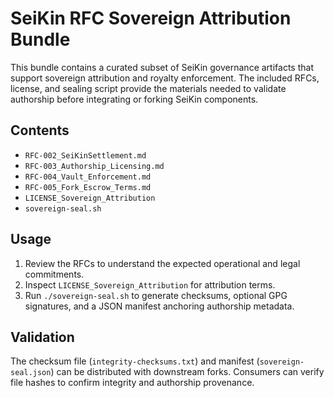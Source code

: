 # SeiKin RFC Sovereign Attribution Bundle

This bundle contains a curated subset of SeiKin governance artifacts that support sovereign attribution and royalty enforcement. The included RFCs, license, and sealing script provide the materials needed to validate authorship before integrating or forking SeiKin components.

## Contents
- `RFC-002_SeiKinSettlement.md`
- `RFC-003_Authorship_Licensing.md`
- `RFC-004_Vault_Enforcement.md`
- `RFC-005_Fork_Escrow_Terms.md`
- `LICENSE_Sovereign_Attribution`
- `sovereign-seal.sh`

## Usage
1. Review the RFCs to understand the expected operational and legal commitments.
2. Inspect `LICENSE_Sovereign_Attribution` for attribution terms.
3. Run `./sovereign-seal.sh` to generate checksums, optional GPG signatures, and a JSON manifest anchoring authorship metadata.

## Validation
The checksum file (`integrity-checksums.txt`) and manifest (`sovereign-seal.json`) can be distributed with downstream forks. Consumers can verify file hashes to confirm integrity and authorship provenance.
